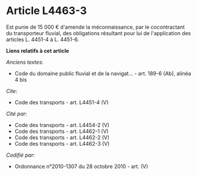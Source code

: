 # Article L4463-3

Est punie de 15 000 € d'amende la méconnaissance, par le cocontractant du transporteur fluvial, des obligations résultant
pour lui de l'application des articles L. 4451-4 à L. 4451-6.

**Liens relatifs à cet article**

_Anciens textes_:

  - Code du domaine public fluvial et de la navigat... - art. 189-6 (Ab), alinéa 4 bis

_Cite_:

  - Code des transports - art. L4451-4 (V)

_Cité par_:

  - Code des transports - art. L4454-2 (V)
  - Code des transports - art. L4462-1 (V)
  - Code des transports - art. L4462-2 (V)
  - Code des transports - art. L4462-3 (V)

_Codifié par_:

  - Ordonnance n°2010-1307 du 28 octobre 2010 - art. (V)
